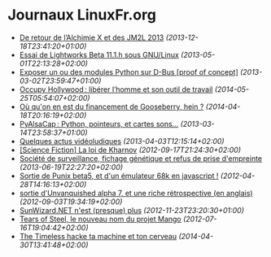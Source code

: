 Journaux LinuxFr.org
====================

* [De retour de l’Alchimie X et des JM2L 2013](de-retour-de-l-alchimie-x-et-des-jm2l-2013.md) _(2013-12-18T23:41:20+01:00)_
* [Essai de Lightworks Beta 11.1.h sous GNU/Linux](essai-de-lightworks-beta-11-1-h-sous-gnu-linux.md) _(2013-05-01T22:13:28+02:00)_
* [Exposer un ou des modules Python sur D-Bus [proof of concept]](exposer-un-ou-des-modules-python-sur-d-bus-proof-of-concept.md) _(2013-03-02T23:59:47+01:00)_
* [Occupy Hollywood : libérer l’homme et son outil de travail](occupy-hollywood-liberer-l-homme-et-son-outil-de-travail.md) _(2014-05-25T05:54:07+02:00)_
* [Où qu'on en est du financement de Gooseberry, hein ?](ou-qu-on-en-est-du-financement-de-gooseberry-hein.md) _(2014-04-18T20:16:19+02:00)_
* [PyAlsaCap : Python, pointeurs, et cartes sons…](pyalsacap-python-pointeurs-et-cartes-sons.md) _(2013-03-14T23:58:37+01:00)_
* [Quelques actus vidéoludiques](quelques-actus-videoludiques.md) _(2013-04-03T12:15:14+02:00)_
* [[Science Fiction] La loi de Kharnov](science-fiction-la-loi-de-kharnov.md) _(2012-09-17T21:24:30+02:00)_
* [Société de surveillance, fichage génétique et refus de prise d'empreinte](societe-de-surveillance-fichage-genetique-et-refus-de-prise-d-empreinte.md) _(2013-06-19T22:27:20+02:00)_
* [Sortie de Punix beta5, et d'un émulateur 68k en javascript !](sortie-de-punix-beta5-et-d-un-emulateur-68k-en-javascript.md) _(2012-04-28T14:16:13+02:00)_
* [sortie d'Unvanquished alpha 7, et une riche rétrospective (en anglais)](sortie-d-unvanquished-alpha-7-et-une-riche-retrospective-en-anglais.md) _(2012-09-03T19:34:19+02:00)_
* [SunWizard.NET n'est (presque) plus](sunwizard-net-n-est-presque-plus.md) _(2012-11-23T23:20:30+01:00)_
* [Tears of Steel, le nouveau nom du projet Mango](tears-of-steel-le-nouveau-nom-du-projet-mango.md) _(2012-07-16T19:04:42+02:00)_
* [The Timeless hacke ta machine et ton cerveau](the-timeless-hacke-ta-machine-et-ton-cerveau.md) _(2014-04-30T13:41:48+02:00)_

